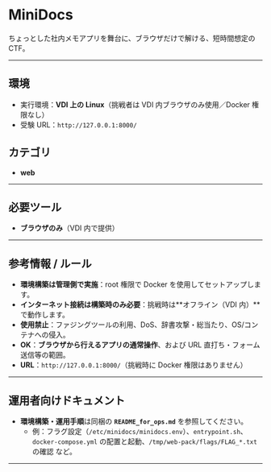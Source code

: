 # MiniDocs

ちょっとした社内メモアプリを舞台に、ブラウザだけで解ける、短時間想定のCTF。

---

## 環境
- 実行環境：**VDI 上の Linux**（挑戦者は VDI 内ブラウザのみ使用／Docker 権限なし）
- 受験 URL：`http://127.0.0.1:8000/`

## カテゴリ
- **web**

---

## 必要ツール
- **ブラウザのみ**（VDI 内で提供）

---

## 参考情報 / ルール
- **環境構築は管理側で実施**：root 権限で Docker を使用してセットアップします。  
- **インターネット接続は構築時のみ必要**：挑戦時は**オフライン（VDI 内）**で動作します。  
- **使用禁止**：ファジングツールの利用、DoS、辞書攻撃・総当たり、OS/コンテナへの侵入。  
- **OK**：**ブラウザから行えるアプリの通常操作**、および URL 直打ち・フォーム送信等の範囲。  
- **URL**：`http://127.0.0.1:8000/`（挑戦時に Docker 権限はありません）

---

## 運用者向けドキュメント
- **環境構築・運用手順**は同梱の **`README_for_ops.md`** を参照してください。  
  - 例：フラグ設定（`/etc/minidocs/minidocs.env`）、`entrypoint.sh`、`docker-compose.yml` の配置と起動、`/tmp/web-pack/flags/FLAG_*.txt` の確認 など。

---
